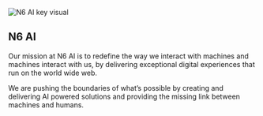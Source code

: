 ![N6 AI key visual](https://user-images.githubusercontent.com/68379148/194669824-efe0fb1b-5f8b-4718-8a3e-e71f472ea587.jpg)

## N6 AI

Our mission at N6 AI is to redefine the way we interact with machines and machines interact with us, by delivering exceptional digital experiences that run on the world wide web.

We are pushing the boundaries of what’s possible by creating and delivering AI powered solutions and providing the missing link between machines and humans. 
